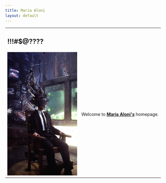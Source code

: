 ```yaml
---
title: Maria Aloni
layout: default
---
```


<div class="centered">
  <table>
    <tr>
      <td colspan="1">
        <h2>
          !!!#$@????
        </h2>
      </td>
    </tr>
    <tr>
      <td>
        <img src="style/Mnemmonic.jpg" height="400" alt="Johnny Mnemonic"/> 
      </td>
      <td>
        <p>
          Welcome&nbsp;to&nbsp;<strong><a href="https://scholar.google.nl/citations?user=mr1Qy8gAAAAJ">Maria&nbsp;Aloni's</a></strong>&nbsp;homepage.
        </p>
      </td>
    </tr>
  </table>
</div>
